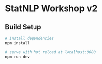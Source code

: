 # StatNLP Workshop v2

## Build Setup

``` bash
# install dependencies
npm install

# serve with hot reload at localhost:8080
npm run dev
```
